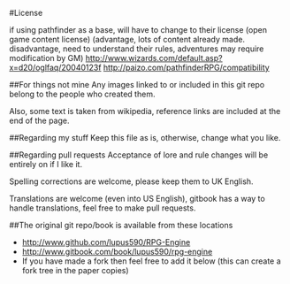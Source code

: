 #License

if using pathfinder as a base, will have to change to their license (open game content license) (advantage, lots of content already made. disadvantage, need to understand their rules, adventures may require modification by GM)
http://www.wizards.com/default.asp?x=d20/oglfaq/20040123f
http://paizo.com/pathfinderRPG/compatibility

##For things not mine
Any images linked to or included in this git repo belong to the people who created them.

Also, some text is taken from wikipedia, reference links are included at the end of the page.


##Regarding my stuff
Keep this file as is, otherwise, change what you like.

##Regarding pull requests
Acceptance of lore and rule changes will be entirely on if I like it.

Spelling corrections are welcome, please keep them to UK English.

Translations are welcome (even into US English), gitbook has a way to handle translations, feel free to make pull requests.


##The original git repo/book is available from these locations
* http://www.github.com/lupus590/RPG-Engine
* http://www.gitbook.com/book/lupus590/rpg-engine
* If you have made a fork then feel free to add it below (this can create a fork tree in the paper copies)